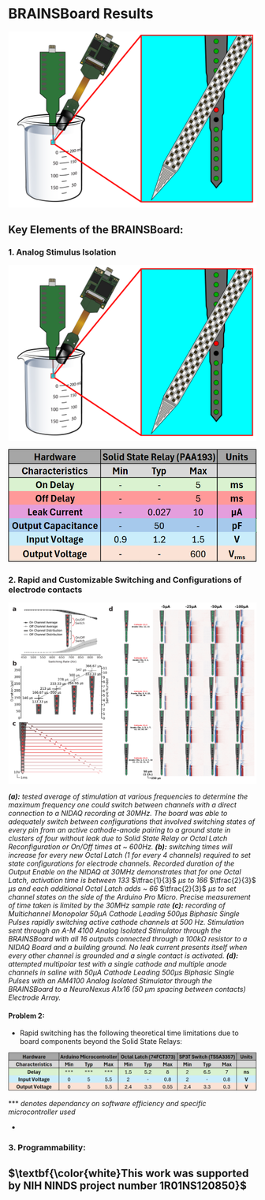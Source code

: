 # BRAINSBoard Results

<p align="center">
 <img src=/Results/Figures/ResultsExpSetup.png/>
</p>

## Key Elements of the BRAINSBoard:
### 1. Analog Stimulus Isolation

<p align="center">
 <img src=/Results/Figures/ResultsExpSetup.png/>
</p>

<p align="center">
 <img src=/Results/Figures/datasheet2.PNG/>
</p>




### 2. Rapid and Customizable Switching and Configurations of electrode contacts

<p align="center">
 <img src=/Results/Figures/RapidSwitchingFigure.png/>
</p>

***(a):*** *tested average of stimulation at various frequencies to determine the maximum frequency one could switch between channels with a direct connection to a NIDAQ recording at 30MHz. The board was able to adequately switch between configurations that involved switching states of every pin from an active cathode-anode pairing to a ground state in clusters of four without leak due to Solid State Relay or Octal Latch Reconfiguration or On/Off times at ~ 600Hz.* ***(b):*** *switching times will increase for every new Octal Latch (1 for every 4 channels) required to set state configurations for electrode channels. Recorded duration of the Output Enable on the NIDAQ at 30MHz demonstrates that for one Octal Latch, activation time is between 133* $\tfrac{1}{3}\$ *μs to 166* $\tfrac{2}{3}$ *μs and each additional Octal Latch adds ~ 66* $\tfrac{2}{3}\$ *μs to set channel states on the side of the Arduino Pro Micro. Precise measurement of time taken is limited by the 30MHz sample rate* ***(c):*** *recording of Multichannel Monopolar 50µA Cathode Leading 500µs Biphasic Single Pulses rapidly switching active cathode channels at 500 Hz. Stimulation sent through an A-M 4100 Analog Isolated Stimulator through the BRAINSBoard with all 16 outputs connected through a 100kΩ resistor to a NIDAQ Board and a building ground. No leak current presents itself when every other channel is grounded and a single contact is activated.* ***(d):*** *attempted multipolar test with a single cathode and multiple anode channels in saline with 50µA Cathode Leading 500µs Biphasic Single Pulses with an AM4100 Analog Isolated Stimulator through the BRAINSBoard to a NeuroNexus A1x16 (50 µm spacing between contacts) Electrode Array.*

#### Problem 2:
 - Rapid switching has the following theoretical time limitations due to board components beyond the Solid State Relays:
<p align="center">
 <img src=/Results/Figures/datasheet1.PNG/>
</p>

*** *denotes dependancy on software efficiency and specific microcontroller used* 

 - 

### 3. Programmability:

## $\textbf{\color{white}This work was supported by NIH NINDS project number 1R01NS120850}$
